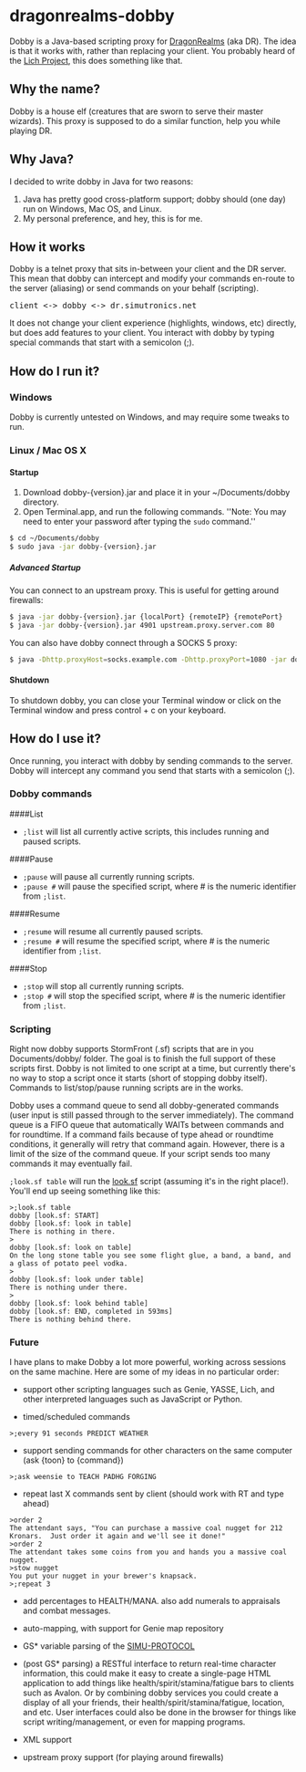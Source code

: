 # dragonrealms-dobby

Dobby is a Java-based scripting proxy for [DragonRealms](https://www.play.net/dr/) (aka DR). The idea is that it works with, rather than replacing your client. You probably heard of the [Lich Project](https://lichproject.org), this does something like that.

## Why the name?

Dobby is a house elf (creatures that are sworn to serve their master wizards). This proxy is supposed to do a similar function, help you while playing DR.

## Why Java?

I decided to write dobby in Java for two reasons:

1. Java has pretty good cross-platform support; dobby should (one day) run on Windows, Mac OS, and Linux.
2. My personal preference, and hey, this is for me.

## How it works

Dobby is a telnet proxy that sits in-between your client and the DR server. This mean that dobby can intercept and modify your commands en-route to the server (aliasing) or send commands on your behalf (scripting).

<pre>
client <-> dobby <-> dr.simutronics.net
</pre>

It does not change your client experience (highlights, windows, etc) directly, but does add features to your client. You interact with dobby by typing special commands that start with a semicolon (;).

## How do I run it?

### Windows

Dobby is currently untested on Windows, and may require some tweaks to run.

### Linux / Mac OS X

#### Startup

1. Download dobby-{version}.jar and place it in your ~/Documents/dobby directory.
2. Open Terminal.app, and run the following commands. ''Note: You may need to enter your password after typing the `sudo` command.''
```bash
$ cd ~/Documents/dobby
$ sudo java -jar dobby-{version}.jar
```

##### Advanced Startup

You can connect to an upstream proxy. This is useful for getting around firewalls:

```bash
$ java -jar dobby-{version}.jar {localPort} {remoteIP} {remotePort}
$ java -jar dobby-{version}.jar 4901 upstream.proxy.server.com 80
```

You can also have dobby connect through a SOCKS 5 proxy:

```bash
$ java -Dhttp.proxyHost=socks.example.com -Dhttp.proxyPort=1080 -jar dobby-{version}.jar
```

#### Shutdown

To shutdown dobby, you can close your Terminal window or click on the Terminal window and press control + c on your keyboard.

## How do I use it?

Once running, you interact with dobby by sending commands to the server. Dobby will intercept any command you send that starts with a semicolon (;).

### Dobby commands

####List
* `;list` will list all currently active scripts, this includes running and paused scripts.

####Pause
* `;pause` will pause all currently running scripts.
* `;pause #` will pause the specified script, where # is the numeric identifier from `;list`.

####Resume
* `;resume` will resume all currently paused scripts.
* `;resume #` will resume the specified script, where # is the numeric identifier from `;list`.

####Stop
* `;stop` will stop all currently running scripts.
* `;stop #` will stop the specified script, where # is the numeric identifier from `;list`.

### Scripting

Right now dobby supports StormFront (.sf) scripts that are in you Documents/dobby/ folder. The goal is to finish the full support of these scripts first. Dobby is not limited to one script at a time, but currently there's no way to stop a script once it starts (short of stopping dobby itself). Commands to list/stop/pause running scripts are in the works.

Dobby uses a command queue to send all dobby-generated commands (user input is still passed through to the server immediately). The command queue is a FIFO queue that automatically WAITs between commands and for roundtime. If a command fails because of type ahead or roundtime conditions, it generally will retry that command again. However, there is a limit of the size of the command queue. If your script sends too many commands it may eventually fail.

`;look.sf table` will run the [look.sf](https://github.com/ry4npw/dragonrealms-dobby/blob/master/src/test/resources/look.sf) script (assuming it's in the right place!). You'll end up seeing something like this:

```
>;look.sf table
dobby [look.sf: START]
dobby [look.sf: look in table]
There is nothing in there.
>
dobby [look.sf: look on table]
On the long stone table you see some flight glue, a band, a band, and a glass of potato peel vodka.
>
dobby [look.sf: look under table]
There is nothing under there.
>
dobby [look.sf: look behind table]
dobby [look.sf: END, completed in 593ms]
There is nothing behind there.
```

### Future

I have plans to make Dobby a lot more powerful, working across sessions on the same machine. Here are some of my ideas in no particular order:

* support other scripting languages such as Genie, YASSE, Lich, and other interpreted languages such as JavaScript or Python.

* timed/scheduled commands
```
>;every 91 seconds PREDICT WEATHER
```

* support sending commands for other characters on the same computer (ask {toon} to {command})
```
>;ask weensie to TEACH PADHG FORGING
```

* repeat last X commands sent by client (should work with RT and type ahead)
```
>order 2
The attendant says, "You can purchase a massive coal nugget for 212 Kronars.  Just order it again and we'll see it done!"
>order 2
The attendant takes some coins from you and hands you a massive coal nugget.
>stow nugget
You put your nugget in your brewer's knapsack.
>;repeat 3
```

* add percentages to HEALTH/MANA. also add numerals to appraisals and combat messages.

* auto-mapping, with support for Genie map repository

* GS* variable parsing of the [SIMU-PROTOCOL](https://github.com/sproctor/warlock-gtk/blob/master/docs/SIMU-PROTOCOL)

* (post GS* parsing) a RESTful interface to return real-time character information, this could make it easy to create a single-page HTML application to add things like health/spirit/stamina/fatigue bars to clients such as Avalon. Or by combining dobby services you could create a display of all your friends, their health/spirit/stamina/fatigue, location, and etc. User interfaces could also be done in the browser for things like script writing/management, or even for mapping programs.

* XML support

* upstream proxy support (for playing around firewalls)

